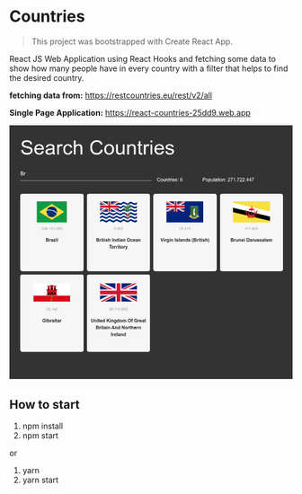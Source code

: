 # Countries

> This project was bootstrapped with Create React App.

React JS Web Application using React Hooks and fetching some data to show how many people have in every country with a filter that helps to find the desired country.

**fetching data from:** https://restcountries.eu/rest/v2/all

**Single Page Application:** https://react-countries-25dd9.web.app

![Image of app-countries](public/react-countries.png)

## How to start

1. npm install
2. npm start

or

1. yarn
2. yarn start
